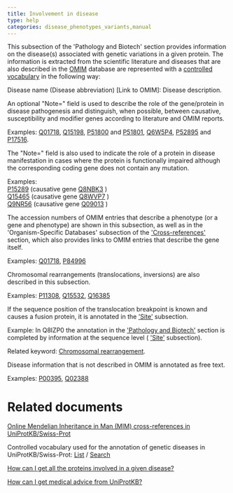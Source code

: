 ```yaml
---
title: Involvement in disease
type: help
categories: disease_phenotypes_variants,manual
---
```


This subsection of the 'Pathology and Biotech' section provides information on the disease(s) associated with genetic variations in a given protein. The information is extracted from the scientific literature and diseases that are also described in the [OMIM](http://www.ncbi.nlm.nih.gov/sites/entrez?db=omim) database are represented with a [controlled vocabulary](https://www.uniprot.org/diseases) in the following way:

Disease name (Disease abbreviation) \[Link to OMIM\]: Disease description.

An optional "Note=" field is used to describe the role of the gene/protein in disease pathogenesis and distinguish, when possible, between causative, susceptibility and modifier genes according to literature and OMIM reports.

Examples: [Q01718](https://www.uniprot.org/uniprotkb/Q01718#phenotypes_variants), [Q15198](https://www.uniprot.org/uniprotkb/Q15198#phenotypes_variants), [P51800](https://www.uniprot.org/uniprotkb/P51800#phenotypes_variants) and [P51801](https://www.uniprot.org/uniprotkb/P51801#phenotypes_variants), [Q6W5P4](https://www.uniprot.org/uniprotkb/Q6W5P4#phenotypes_variants), [P52895](https://www.uniprot.org/uniprotkb/P52895#phenotypes_variants) and [P17516](https://www.uniprot.org/uniprotkb/P17516#phenotypes_variants).

The "Note=" field is also used to indicate the role of a protein in disease manifestation in cases where the protein is functionally impaired although the corresponding coding gene does not contain any mutation.

Examples:  
[P15289](https://www.uniprot.org/uniprotkb/P15289#phenotypes_variants) (causative gene [Q8NBK3](https://www.uniprot.org/uniprotkb/Q8NBK3#phenotypes_variants) )  
[Q15465](https://www.uniprot.org/uniprotkb/Q15465#phenotypes_variants) (causative gene [Q8WVP7](https://www.uniprot.org/uniprotkb/Q8WVP7#phenotypes_variants) )  
[Q9NR56](https://www.uniprot.org/uniprotkb/Q9NR56#phenotypes_variants) (causative gene [Q09013](https://www.uniprot.org/uniprotkb/Q09013#phenotypes_variants) )

The accession numbers of OMIM entries that describe a phenotype (or a gene and phenotype) are shown in this subsection, as well as in the 'Organism-Specific Databases' subsection of the ['Cross-references'](https://www.uniprot.org/help/cross_references_section) section, which also provides links to OMIM entries that describe the gene itself.

Examples: [Q01718](https://www.uniprot.org/uniprotkb/Q01718#phenotypes_variants), [P84996](https://www.uniprot.org/uniprotkb/P84996#phenotypes_variants)

Chromosomal rearrangements (translocations, inversions) are also described in this subsection.

Examples: [P11308](https://www.uniprot.org/uniprotkb/P11308#phenotypes_variants), [Q15532](https://www.uniprot.org/uniprotkb/Q15532#phenotypes_variants), [Q16385](https://www.uniprot.org/uniprotkb/Q16385#phenotypes_variants)

If the sequence position of the translocation breakpoint is known and causes a fusion protein, it is annotated in the ['Site'](https://www.uniprot.org/help/site) subsection.

Example: In Q8IZP0 the annotation in the ['Pathology and Biotech'](https://www.uniprot.org/uniprotkb/Q8IZP0#phenotypes_variants_section) section is completed by information at the sequence level ( ['Site'](https://www.uniprot.org/help/site) subsection).

Related keyword: [Chromosomal rearrangement](https://www.uniprot.org/keywords/160).

Disease information that is not described in OMIM is annotated as free text.

Examples: [P00395](https://www.uniprot.org/uniprotkb/P00395#phenotypes_variants), [Q02388](https://www.uniprot.org/uniprotkb/Q02388#phenotypes_variants)

# Related documents

[Online Mendelian Inheritance in Man (MIM) cross-references in UniProtKB/Swiss-Prot](https://ftp.ebi.ac.uk/pub/databases/uniprot/current_release/knowledgebase/complete/docs/mimtosp.txt)

Controlled vocabulary used for the annotation of genetic diseases in UniProtKB/Swiss-Prot: [List](https://ftp.ebi.ac.uk/pub/databases/uniprot/current_release/knowledgebase/complete/docs/humdisease.txt) / [Search](https://www.uniprot.org/diseases)

[How can I get all the proteins involved in a given disease?](https://www.uniprot.org/help/disease_query)

[How can I get medical advice from UniProtKB?](https://www.uniprot.org/help/medical_advice)
